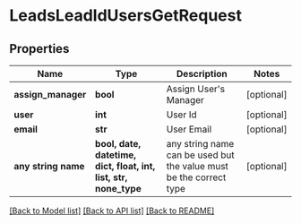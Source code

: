 # LeadsLeadIdUsersGetRequest


## Properties
Name | Type | Description | Notes
------------ | ------------- | ------------- | -------------
**assign_manager** | **bool** | Assign User&#39;s Manager | [optional] 
**user** | **int** | User Id | [optional] 
**email** | **str** | User Email | [optional] 
**any string name** | **bool, date, datetime, dict, float, int, list, str, none_type** | any string name can be used but the value must be the correct type | [optional]

[[Back to Model list]](../README.md#documentation-for-models) [[Back to API list]](../README.md#documentation-for-api-endpoints) [[Back to README]](../README.md)



